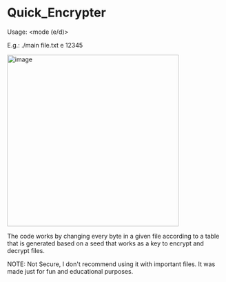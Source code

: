 # Quick_Encrypter

Usage: <executable> <filename> <mode (e/d)> <key>

E.g.: ./main file.txt e 12345

<img width="398" alt="image" src="https://github.com/Stachu1/Quick_Encrypter/assets/77758413/e58fff11-a235-4a7d-ae81-4838caf2d612">


The code works by changing every byte in a given file according to a table that is generated based on a seed that works as a key to encrypt and decrypt files.

NOTE: Not Secure, I don't recommend using it with important files. It was made just for fun and educational purposes.
